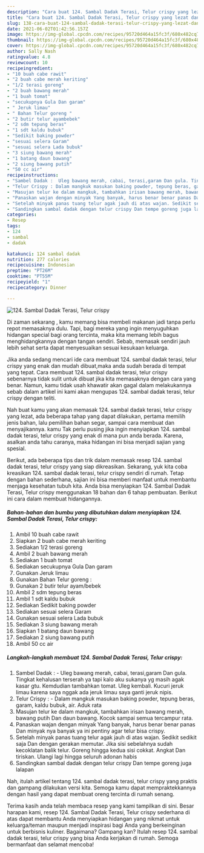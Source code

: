 ```yaml
---
description: "Cara buat 124. Sambal Dadak Terasi, Telur crispy yang lezat dan Mudah Dibuat"
title: "Cara buat 124. Sambal Dadak Terasi, Telur crispy yang lezat dan Mudah Dibuat"
slug: 138-cara-buat-124-sambal-dadak-terasi-telur-crispy-yang-lezat-dan-mudah-dibuat
date: 2021-06-02T01:42:56.157Z
image: https://img-global.cpcdn.com/recipes/95720d464a15fc3f/680x482cq70/124-sambal-dadak-terasi-telur-crispy-foto-resep-utama.jpg
thumbnail: https://img-global.cpcdn.com/recipes/95720d464a15fc3f/680x482cq70/124-sambal-dadak-terasi-telur-crispy-foto-resep-utama.jpg
cover: https://img-global.cpcdn.com/recipes/95720d464a15fc3f/680x482cq70/124-sambal-dadak-terasi-telur-crispy-foto-resep-utama.jpg
author: Sally Nash
ratingvalue: 4.8
reviewcount: 10
recipeingredient:
- "10 buah cabe rawit"
- "2 buah cabe merah keriting"
- "1/2 terasi goreng"
- "2 buah bawang merah"
- "1 buah tomat"
- "secukupnya Gula Dan garam"
- " Jeruk limau"
- " Bahan Telur goreng "
- "2 butir telur ayambebek"
- "2 sdm tepung beras"
- "1 sdt kaldu bubuk"
- "Sedikit baking powder"
- "sesuai selera Garam"
- "sesuai selera Lada bubuk"
- "3 siung bawang merah"
- "1 batang daun bawang"
- "2 siung bawang putih"
- "50 cc air"
recipeinstructions:
- "Sambel Dadak :  Uleg bawang merah, cabai, terasi,garam Dan gula. Tingkat kehalusan terserah ya tapi kalo aku sukanya yg masih agak kasar gtu. Kemdudian tambahkan tomat. Uleg kembali. Kucuri jeruk limau karena saya nggak ada jeruk limau saya ganti jeruk nipis."
- "Telur Crispy : Dalam mangkuk masukan baking powder, tepung beras, garam, kaldu bubuk, air. Aduk rata"
- "Masujan telur ke dalam mangkuk, tambahkan irisan bawang merah, bawang putih Dan daun bawang. Kocok sampai semua tercampur rata."
- "Panaskan wajan dengan minyak Yang banyak, harus benar benar panas Dan minyak nya banyak ya ini pentiny agar telur bisa crispy."
- "Setelah minyak panas tuang telur agak jauh di atas wajan. Sedikit sedikit saja Dan dengan gerakan memutar. Jika sisi sebelahnya sudah kecoklatan balik telur. Goreng hingga kedua sisi cokkat. Angkat Dan tiriskan. Ulangi lagi hingga seluruh adonan habis"
- "Sandingkan sambal dadak dengan telur crispy Dan tempe goreng juga lalapan"
categories:
- Resep
tags:
- 124
- sambal
- dadak

katakunci: 124 sambal dadak 
nutrition: 277 calories
recipecuisine: Indonesian
preptime: "PT26M"
cooktime: "PT55M"
recipeyield: "1"
recipecategory: Dinner

---
```



![124. Sambal Dadak Terasi, Telur crispy](https://img-global.cpcdn.com/recipes/95720d464a15fc3f/680x482cq70/124-sambal-dadak-terasi-telur-crispy-foto-resep-utama.jpg)

Di zaman  sekarang , kamu memang bisa membeli makanan jadi tanpa perlu repot memasaknya dulu. Tapi, bagi mereka yang ingin menyuguhkan hidangan special bagi orang tercinta, maka kita memang lebih bagus menghidangkannya dengan tangan sendiri. Sebab, memasak sendiri jauh lebih sehat serta dapat menyesuaikan sesuai kesukaan keluarga.

Jika anda sedang mencari ide cara membuat 124. sambal dadak terasi, telur crispy yang enak dan mudah dibuat,maka anda sudah berada di tempat yang tepat. Cara membuat 124. sambal dadak terasi, telur crispy  sebenarnya tidak sulit untuk dibuat jika kita memasaknya dengan cara yang benar. Namun, kamu tidak usah khawatir akan gagal dalam melakukannya 
sebab dalam artikel ini kami akan mengupas 124. sambal dadak terasi, telur crispy dengan teliti.  



Nah buat kamu yang akan memasak 124. sambal dadak terasi, telur crispy yang lezat, ada beberapa tahap yang dapat dilakukan, pertama memilih jenis bahan, lalu pemilihan bahan segar, sampai cara membuat dan menyajikannya. kamu Tak perlu pusing jika ingin menyiapkan 124. sambal dadak terasi, telur crispy yang enak di mana pun anda berada. Karena, asalkan anda  tahu caranya, maka hidangan ini bisa menjadi sajian yang spesial.

Berikut, ada beberapa tips dan trik dalam memasak resep 124. sambal dadak terasi, telur crispy yang siap dikreasikan. Sekarang, yuk kita coba kreasikan 124. sambal dadak terasi, telur crispy sendiri di rumah. Tetap dengan bahan sederhana, sajian ini bisa memberi manfaat untuk membantu menjaga kesehatan tubuh kita. Anda bisa menyiapkan 124. Sambal Dadak Terasi, Telur crispy menggunakan 18 bahan dan 6 tahap pembuatan. Berikut ini cara dalam membuat hidangannya.

<!--inarticleads1-->

##### Bahan-bahan dan bumbu yang dibutuhkan dalam menyiapkan 124. Sambal Dadak Terasi, Telur crispy:

1. Ambil 10 buah cabe rawit
1. Siapkan 2 buah cabe merah keriting
1. Sediakan 1/2 terasi goreng
1. Ambil 2 buah bawang merah
1. Sediakan 1 buah tomat
1. Sediakan secukupnya Gula Dan garam
1. Gunakan  Jeruk limau
1. Gunakan  Bahan Telur goreng :
1. Gunakan 2 butir telur ayam/bebek
1. Ambil 2 sdm tepung beras
1. Ambil 1 sdt kaldu bubuk
1. Sediakan Sedikit baking powder
1. Sediakan sesuai selera Garam
1. Gunakan sesuai selera Lada bubuk
1. Sediakan 3 siung bawang merah
1. Siapkan 1 batang daun bawang
1. Sediakan 2 siung bawang putih
1. Ambil 50 cc air




<!--inarticleads2-->

##### Langkah-langkah membuat 124. Sambal Dadak Terasi, Telur crispy:

1. Sambel Dadak :  - Uleg bawang merah, cabai, terasi,garam Dan gula. Tingkat kehalusan terserah ya tapi kalo aku sukanya yg masih agak kasar gtu. Kemdudian tambahkan tomat. Uleg kembali. Kucuri jeruk limau karena saya nggak ada jeruk limau saya ganti jeruk nipis.
1. Telur Crispy : - Dalam mangkuk masukan baking powder, tepung beras, garam, kaldu bubuk, air. Aduk rata
1. Masujan telur ke dalam mangkuk, tambahkan irisan bawang merah, bawang putih Dan daun bawang. Kocok sampai semua tercampur rata.
1. Panaskan wajan dengan minyak Yang banyak, harus benar benar panas Dan minyak nya banyak ya ini pentiny agar telur bisa crispy.
1. Setelah minyak panas tuang telur agak jauh di atas wajan. Sedikit sedikit saja Dan dengan gerakan memutar. Jika sisi sebelahnya sudah kecoklatan balik telur. Goreng hingga kedua sisi cokkat. Angkat Dan tiriskan. Ulangi lagi hingga seluruh adonan habis
1. Sandingkan sambal dadak dengan telur crispy Dan tempe goreng juga lalapan




Nah, itulah artikel tentang  124. sambal dadak terasi, telur crispy  yang praktis dan gampang dilakukan versi kita. Semoga kamu dapat mempraktekkannya dengan hasil yang dapat membuat oreng tercinta di rumah senang. 

Terima kasih anda telah membaca resep yang kami tampilkan di sini. Besar harapan kami, resep  124. Sambal Dadak Terasi, Telur crispy sederhana di atas dapat membantu Anda menyiapkan hidangan yang nikmat untuk keluarga/teman maupun menjadi inspirasi bagi Anda yang berkeinginan untuk berbisnis kuliner. Bagaimana? Gampang kan? Itulah resep 124. sambal dadak terasi, telur crispy yang bisa Anda kerjakan di rumah. Semoga bermanfaat dan selamat mencoba!

